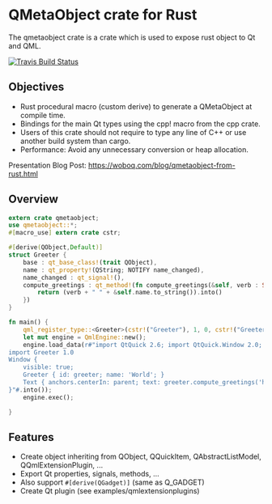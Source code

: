 # QMetaObject crate for Rust

The qmetaobject crate is a crate which is used to expose rust object to Qt and QML.

[![Travis Build Status](https://travis-ci.org/woboq/qmetaobject-rs.svg?branch=master)](https://travis-ci.org/woboq/verdigris)

## Objectives

 - Rust procedural macro (custom derive) to generate a QMetaObject at compile time.
 - Bindings for the main Qt types using the cpp! macro from the cpp crate.
 - Users of this crate should not require to type any line of C++ or use another build system than cargo.
 - Performance: Avoid any unnecessary conversion or heap allocation.

 Presentation Blog Post: https://woboq.com/blog/qmetaobject-from-rust.html

## Overview

```rust
extern crate qmetaobject;
use qmetaobject::*;
#[macro_use] extern crate cstr;

#[derive(QObject,Default)]
struct Greeter {
    base : qt_base_class!(trait QObject),
    name : qt_property!(QString; NOTIFY name_changed),
    name_changed : qt_signal!(),
    compute_greetings : qt_method!(fn compute_greetings(&self, verb : String) -> QString {
        return (verb + " " + &self.name.to_string()).into()
    })
}

fn main() {
    qml_register_type::<Greeter>(cstr!("Greeter"), 1, 0, cstr!("Greeter"));
    let mut engine = QmlEngine::new();
    engine.load_data(r#"import QtQuick 2.6; import QtQuick.Window 2.0;
import Greeter 1.0
Window {
    visible: true;
    Greeter { id: greeter; name: 'World'; }
    Text { anchors.centerIn: parent; text: greeter.compute_greetings('hello'); }
}"#.into());
    engine.exec();

}
```

## Features

 - Create object inheriting from QObject, QQuickItem, QAbstractListModel, QQmlExtensionPlugin, ...
 - Export Qt properties, signals, methods, ...
 - Also support `#[derive(QGadget)]` (same as Q_GADGET)
 - Create Qt plugin (see examples/qmlextensionplugins)
